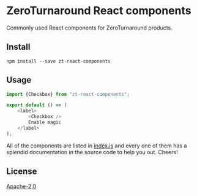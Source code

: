 # ZeroTurnaround React components

Commonly used React components for ZeroTurnaround products.

## Install

```
npm install --save zt-react-components
```

## Usage

```js
import {Checkbox} from "zt-react-components";

export default () => (
    <label>
        <Checkbox />
        Enable magic
    </label>
);
```

All of the components are listed in [index.js](https://github.com/ukupat/zt-react-components/blob/master/src/index.js) and every one of them has a splendid documentation in the source code to help you out. Cheers!

## License

[Apache-2.0](https://github.com/zeroturnaround/zt-react-components/blob/master/LICENSE)
